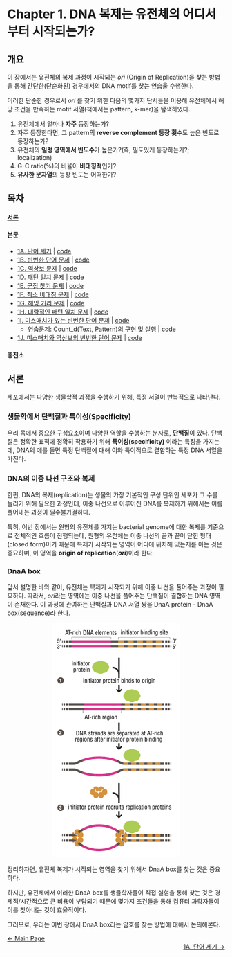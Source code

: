 # Chapter 1. DNA 복제는 유전체의 어디서부터 시작되는가?
## 개요
이 장에서는 유전체의 복제 과정이 시작되는 *ori* (Origin of Replication)을 찾는 방법을 통해 간단한(단순화된) 경우에서의 DNA motif를 찾는 연습울 수행한다.

이러한 단순한 경우로서 *ori* 를 찾기 위한 다음의 몇가지 단서들을 이용해 유전체에서 해당 조건을 만족하는 motif 서열(책에서는 pattern, k-mer)을 탐색하였다.

1. 유전체에서 얼마나 **자주** 등장하는가?
2. 자주 등장한다면, 그 pattern의 **reverse complement 등장 횟수**도 높은 빈도로 등장하는가?
3. 유전체의 **일정 영역에서 빈도수**가 높은가?(즉, 밀도있게 등장하는가?; localization)
4. G-C ratio(%)의 비율이 **비대칭적**인가?
5. **유사한 문자열**의 등장 빈도는 어떠한가?

## 목차
 #### [서론](#서론)
 #### 본문
 - [1A. 단어 세기](./1A.%20PatternCount.md) | [code](/Bioinforamtics-Algorithm-practice/Chapter%201/codes/FrequentWords.py)
 - [1B. 빈번한 단어 문제](./1B.%20FrequentWords.md) | [code](/Bioinforamtics-Algorithm-practice/Chapter%201/codes/FrequentWords.py)
 - [1C. 역상보 문제](./1C.%20ReverseComplement.md) | [code](/Bioinforamtics-Algorithm-practice/Chapter%201/codes/ReverseComplement.py)
 - [1D. 패턴 일치 문제](./1D.%20PatternOccurrence.md) | [code](/Bioinforamtics-Algorithm-practice/Chapter%201/codes/PatternOccurrence.py)
 - [1E. 군집 찾기 문제](./1E.%20FindClumps.md) | [code](/Bioinforamtics-Algorithm-practice/Chapter%201/codes/FindClumps.py)
 - [1F. 최소 비대칭 문제](./1F.%20MinSkew.md) | [code](/Bioinforamtics-Algorithm-practice/Chapter%201/codes/MinSkew.py)
 - [1G. 해밍 거리 문제](./1G.%20HammingDistance.md) | [code](/Bioinforamtics-Algorithm-practice/Chapter%201/codes/HammingDistance.py)
 - [1H. 대략적인 패턴 일치 문제](./1H.%20NäivePatternMatching.md) | [code](/Bioinforamtics-Algorithm-practice/Chapter%201/codes/NäivePatternMatiching.py)
 - [1I. 미스매치가 있는 빈번한 단어 문제](./1I.%20MostFrequentPseudoPattern.md) | [code](/Bioinforamtics-Algorithm-practice/Chapter%201/codes/MostFrequentPseudoPattern.py)
     - [연습문제: Count_d(Text, Pattern)의 구현 및 실행](./1I-Ex.%20ApproximatePatternCount.md) | [code](/Bioinforamtics-Algorithm-practice/Chapter%201/codes/ApproximatePatternCount.py)
 - [1J. 미스매치와 역상보의 빈번한 단어 문제](./1J.%20MostFrequentPseudoPatternWithComplements.md) | [code](/Bioinforamtics-Algorithm-practice/Chapter%201/codes/MostFrequentPseudoPatternwithComplements.py)

#### 충전소


## 서론
세포에서는 다양한 생물학적 과정을 수행하기 위해, 특정 서열이 반복적으로 나타난다.

### 생물학에서 단백질과 특이성(Specificity)
우리 몸에서 중요한 구성요소이며 다양한 역할을 수행하는 분자로, **단백질**이 있다. 단백질은 정확한 표적에 정확히 작용하기 위해 **특이성(specificity)** 이라는 특징을 가지는데, DNA의 예를 들면 특정 단백질에 대해 이와 특이적으로 결합하는 특정 DNA 서열을 가진다. 

### DNA의 이중 나선 구조와 복제
한편, DNA의 복제(replication)는 생물의 가장 기본적인 구성 단위인 세포가 그 수를 늘리기 위해 필요한 과정인데, 이중 나선으로 이루어진 DNA를 복제하기 위해서는 이를 풀어내는 과정이 필수불가결하다. 

특히, 이번 장에서는 원형의 유전체를 가지는 bacterial genome에 대한 복제를 기준으로 전체적인 흐름이 진행되는데, 원형의 유전체는 이중 나선의 끝과 끝이 닫힌 형태(closed form)이기 때문에 복제가 시작되는 영역이 어디에 위치해 있는지를 아는 것은 중요하며, 이 영역을 **origin of replication**(***ori***)이라 한다.

### DnaA box
앞서 설명한 바와 같이, 유전체는 복제가 시작되기 위해 이중 나선을 풀어주는 과정이 필요하다. 따라서, *ori*라는 영역에는 이중 나선을 풀어주는 단백질이 결합하는 DNA 영역이 존재한다. 이 과정에 관여하는 단백질과 DNA 서열 쌍을 DnaA protein - DnaA box(sequence)라 한다.

<p align="center">
    <img src="https://github.com/mulatta/Bioinforamtics-Algorithm-practice/blob/main/images/Chapter%201/DnaA%20box.png" width="298" height="541">
</p>

정리하자면, 유전체 복제가 시작되는 영역을 찾기 위해서 DnaA box를 찾는 것은 중요하다.

하지만, 유전체에서 이러한 DnaA box를 생물학자들이 직접 실험을 통해 찾는 것은 경제적/시간적으로 큰 비용이 부담되기 때문에 몇가지 조건들을 통해 컴퓨터 과학자들이 이를 찾아내는 것이 효율적이다.

그러므로, 우리는 이번 장에서 DnaA box라는 암호를 찾는 방법에 대해서 논의해본다.  

<div align="left">
    <a href="https://github.com/mulatta/Bioinforamtics-Algorithm-practice/tree/main">← Main Page</a>
</div>

<div align="right">
    <a href="./1A. PatternCount.md">1A. 단어 세기 →</a>
</div>

